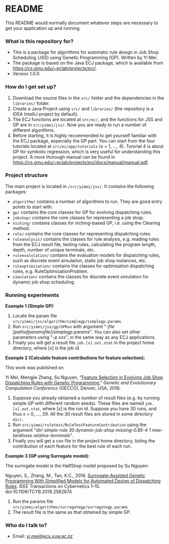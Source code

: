 # README #

This README would normally document whatever steps are necessary to get your application up and running.

### What is this repository for? ###

* This is a package for algorithms for automatic rule design in Job Shop Scheduling (JSS) using Genetic Programming (GP). Written by Yi Mei.
* The package is based on the Java ECJ package, which is available from https://cs.gmu.edu/~eclab/projects/ecj/.
* Version 1.0.0

### How do I get set up? ###

1. Download the source files in the `src/` folder and the dependencies in the `libraries/` folder.
2. Create a Java Project using `src/` and `libraries/` (the repository is a IDEA IntelliJ project by default).
3. The ECJ functions are located at `src/ec/`, and the functions for JSS and GP are in `src/yimei/jss/`. Now you are ready to run a number of different algorithms.
4. Before starting, it is highly recommended to get yourself familiar with the ECJ package, especially the GP part. You can start from the four tutorials located at `src/ec/app/tutorialx` (x = 1, ..., 4). Turorial 4 is about GP for symbolic regression, which is very useful for understanding this project. A more thorough manual can be found in https://cs.gmu.edu/~eclab/projects/ecj/docs/manual/manual.pdf.

### Project structure ###

The main project is located in `/src/yimei/jss/`. It contains the following packages:

* `algorithm/` contains a number of algorithms to run. They are good entry points to start with.
* `gp/` contains the core classes for GP for evolving dispatching rules.
* `jobshop/` contains the core classes for representing a job shop.
* `niching/` contains classes for niching-based GP, i.e. using the Clearing method.
* `rule/` contains the core classes for representing dispatching rules.
* `ruleanalysis/` contains the classes for rule analysis, e.g. reading rules from the ECJ result file, testing rules, calculating the program length, depth, number of unique terminals, etc.
* `ruleevalulation/` contains the evaluation models for dispatching rules, such as discrete event simulation, static job shop instances, etc.
* `ruleoptimisation/` contains the classes for optimisation dispatching rules, e.g. RuleOptimisationProblem.
* `simulation/` contains the classes for discrete event simulation for dynamic job shop scheduling.

### Running experiments ###

**Example 1 (Simple GP):**

1. Locate the param file `src/yimei/jss/algorithm/simplegp/simplegp.params`
2. Run `src/yimei/jss/gp/GPRun` with argument "*-file [pathofparamsfile]/simplegp.params*". You can also set other parameters using "*-p xxx*", in the same way as any ECJ applications.
3. Finally you will get a result file `job.[x].out.stat` in the project home directory, where [x] is the job id.

**Example 2 (Calculate feature contributions for feature selection):**

This work was published on 

Yi Mei, Mengjie Zhang, Su Nguyen, "<a href="http://homepages.ecs.vuw.ac.nz/~yimei/papers/GECCO16-MeiSuZhang.pdf">Feature Selection in Evolving Job Shop Dispatching Rules with Genetic Programming</a>," *Genetic and Evolutionary Computation Conference (GECCO)*, Denver, USA, 2016.

1. Suppose you already obtained a number of result files (e.g. by running simple GP with different random seeds). These files are named `job.[x].out.stat`, where [x] is the run id. Suppose you have 30 runs, and thus x = 0, ..., 29. All the 30 result files are stored in some directory `dir/`.
2. Run `src/yimei/ruletest/RuleTestFeatureContribution` using the argument "*dir/ simple-rule 30 dynamic-job-shop missing-0.85-4 1 max-tardiness relative-terminals*".
3. Finally you will get a csv file in the project home directory, listing the contribution of each feature for the best rule of each run.

**Example 3 (GP using Surrogate model):**

The surrogate model is the HalfShop model proposed by Su Nguyen:

Nguyen, S., Zhang, M., Tan, K.C., 2016. <a href="http://ieeexplore.ieee.org/stamp/stamp.jsp?arnumber=7473913">Surrogate-Assisted Genetic Programming With Simplified Models for Automated Design of Dispatching Rules</a>. IEEE Transactions on Cybernetics 1–15. doi:10.1109/TCYB.2016.2562674

1. Run the params file `src/yimei/algorithms/surrogategp/surrogategp.params`
2. The result file is the same as that obtained by simple GP.


### Who do I talk to? ###

* Email: yi.mei@ecs.vuw.ac.nz
